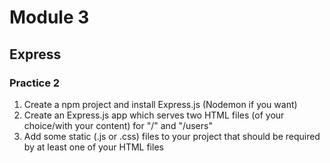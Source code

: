 # Module 3

## Express

### Practice 2

1. Create a npm project and install Express.js (Nodemon if you want)
2. Create an Express.js app which serves two HTML files (of your choice/with your content) for "/" and "/users"
3. Add some static (.js or .css) files to your project that should be required by at least one of your HTML files